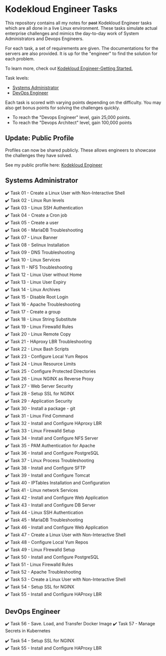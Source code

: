 
# Kodekloud Engineer Tasks #

This repository contains all my notes for ~~past~~ Kodekloud Engineer tasks which are all done in a live Linux environment. These tasks simulate actual enterprise challenges and mimics the day-to-day work of System Administrators and Devops Engineers.

For each task, a set of requirements are given. The documentations for the servers are also provided. It is up for the "engineer" to find the solution for each problem. 

To learn more, check out [Kodekloud Engineer-Getting Started.](https://kodekloudhub.github.io/kodekloud-engineer/docs/getting-started)

Task levels:

- [Systems Administrator](#systems-administrator)
- [DevOps Engineer](#devops-engineer)

Each task is scored with varying points depending on the difficulty. You may also get bonus points for solving the challenges quickly.

- To reach the "Devops Engineer" level, gain 25,000 points.
- To reach the "Devops Architect" level, gain 100,000 points

## Update: Public Profile

Profiles can now be shared publicly. These allows engineers to showcase the challenges they have solved.

See my public profile here: [Kodekloud Engineer](https://kodekloud-engineer.com/#!/user_profile?uid=15930992248539436) 

## Systems Administrator ##

:heavy_check_mark: Task 01	- Create a Linux User with Non-Interactive Shell  
:heavy_check_mark: Task 02	- Linux Run levels  
:heavy_check_mark: Task 03	- Linux SSH Authentication  
:heavy_check_mark: Task 04 	- Create a Cron job  
:heavy_check_mark: Task 05 	- Create a user  
:heavy_check_mark: Task 06 	- MariaDB Troubleshooting  
:heavy_check_mark: Task 07 	- Linux Banner  
:heavy_check_mark: Task 08 	- Selinux Installation  
:heavy_check_mark: Task 09  - DNS Troubleshooting  
:heavy_check_mark: Task 10  - Linux Services  
:heavy_check_mark: Task 11  - NFS Troubleshooting  
:heavy_check_mark: Task 12  - Linux User without Home  
:heavy_check_mark: Task 13  - Linux User Expiry  
:heavy_check_mark: Task 14  - Linux Archives  
:heavy_check_mark: Task 15  - Disable Root Login  
:heavy_check_mark: Task 16  - Apache Troubleshooting  
:heavy_check_mark: Task 17  - Create a group  
:heavy_check_mark: Task 18  - Linux String Substitute  
:heavy_check_mark: Task 19  - Linux Firewalld Rules  
:heavy_check_mark: Task 20  - Linux Remote Copy  
:heavy_check_mark: Task 21  - HAproxy LBR Troubleshooting  
:heavy_check_mark: Task 22  - Linux Bash Scripts  
:heavy_check_mark: Task 23  - Configure Local Yum Repos  
:heavy_check_mark: Task 24  - Linux Resource Limits  
:heavy_check_mark: Task 25  - Configure Protected Directories  
:heavy_check_mark: Task 26  - Linux NGINX as Reverse Proxy  
:heavy_check_mark: Task 27  - Web Server Security  
:heavy_check_mark: Task 28  - Setup SSL for NGINX  
:heavy_check_mark: Task 29  - Application Security  
:heavy_check_mark: Task 30  - Install a package - git  
:heavy_check_mark: Task 31  - Linux Find Command  
:heavy_check_mark: Task 32  - Install and Configure HAproxy LBR  
:heavy_check_mark: Task 33  - Linux Firewalld Setup  
:heavy_check_mark: Task 34  - Install and Configure NFS Server  
:heavy_check_mark: Task 35  - PAM Authentication for Apache  
:heavy_check_mark: Task 36  - Install and Configure PostgreSQL  
:heavy_check_mark: Task 37  - Linux Process Troubleshooting  
:heavy_check_mark: Task 38  - Install and Configure SFTP  
:heavy_check_mark: Task 39  - Install and Configure Tomcat  
:heavy_check_mark: Task 40  - IPTables Installation and Configuration  
:heavy_check_mark: Task 41  - Linux network Services  
:heavy_check_mark: Task 42  - Install and Configure Web Application  
:heavy_check_mark: Task 43  - Install and Configure DB Server  
:heavy_check_mark: Task 44  - Linux SSH Authentication  
:heavy_check_mark: Task 45  - MariaDB Troubleshooting  
:heavy_check_mark: Task 46  - Install and Configure Web Application  
:heavy_check_mark: Task 47  - Create a Linux User with Non-Interactive Shell  
:heavy_check_mark: Task 48  - Configure Local Yum Repos  
:heavy_check_mark: Task 49  - Linux FIrewalld Setup  
:heavy_check_mark: Task 50  - Install and Configure PostgreSQL  
:heavy_check_mark: Task 51  - Linux Firewalld Rules  
:heavy_check_mark: Task 52  - Apache Troubleshooting  
:heavy_check_mark: Task 53  - Create a Linux User with Non-Interactive Shell  
:heavy_check_mark: Task 54  - Setup SSL for NGINX  
:heavy_check_mark: Task 55  - Install and Configure HAProxy LBR  

## DevOps Engineer ##

:heavy_check_mark: Task 56  - Save. Load, and Transfer Docker Image 
:heavy_check_mark: Task 57  - Manage Secrets in Kubernetes

:heavy_check_mark: Task 54  - Setup SSL for NGINX  
:heavy_check_mark: Task 55  - Install and Configure HAProxy LBR  
<!-- - [ ] Task 56  - Save. Load and Transfer Docker Image -->
